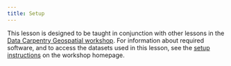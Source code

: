 ```yaml
---
title: Setup
---
```


This lesson is designed to be taught in conjunction with other lessons in the [Data Carpentry Geospatial workshop](https://www.datacarpentry.org/geospatial-workshop/). For information about required software, and to access the datasets used in this lesson, see the [setup instructions](https://www.datacarpentry.org/geospatial-workshop/index.html#setup) on the workshop homepage.


